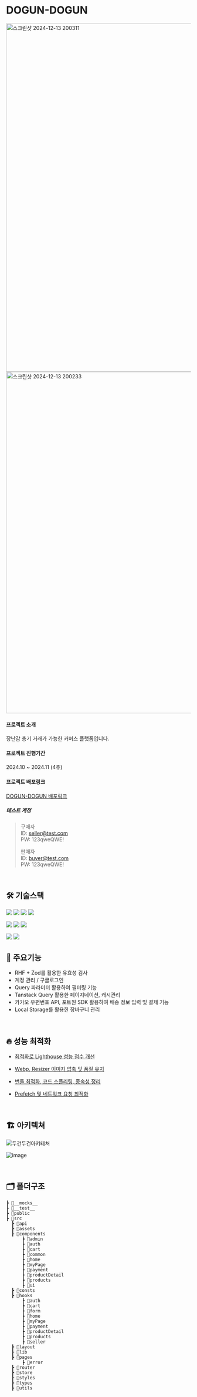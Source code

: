 # DOGUN-DOGUN
<img width="949" alt="스크린샷 2024-12-13 200311" src="https://github.com/user-attachments/assets/2325afd8-c29b-431e-a37d-0f61e420df9d" />
<img width="930" alt="스크린샷 2024-12-13 200233" src="https://github.com/user-attachments/assets/87723ac6-4ab5-411c-b2bc-11b62e0e8228" />

#### 프로젝트 소개

장난감 총기 거래가 가능한 커머스 플랫폼입니다. 


#### 프로젝트 진행기간

2024.10 ~ 2024.11 (4주)

#### 프로젝트 배포링크
[ DOGUN-DOGUN 배포링크 ](https://dogundogun.vercel.app/)


##### 테스트 계정
> 구매자   
> ID: seller@test.com   
> PW: 123qweQWE!
>
> 판매자   
> ID: buyer@test.com   
> PW: 123qweQWE!
<br/>



## 🛠 기술스택

<img src="https://img.shields.io/badge/TypeScript-3178C6?style=for-the-badge&logo=TypeScript&logoColor=white"> <img src="https://img.shields.io/badge/React-61DAFB?style=for-the-badge&logo=React&logoColor=white"> <img src="https://img.shields.io/badge/Vite-646CFF?style=for-the-badge&logo=vite&logoColor=white"> <img src="https://img.shields.io/badge/Tailwindcss-06B6D4?style=for-the-badge&logo=tailwindcss&logoColor=white">

<img src="https://img.shields.io/badge/Zustand-1E4CC9?style=for-the-badge&logo=React&logoColor=white"> <img src="https://img.shields.io/badge/React Query-FF4154?style=for-the-badge&logo=reactquery&logoColor=white"> <img src="https://img.shields.io/badge/React Hook Form-EC5990?style=for-the-badge&logo=reacthookform&logoColor=white">

<img src="https://img.shields.io/badge/Firebase-FFCA28?style=for-the-badge&logo=firebase&logoColor=white">

<img src="https://img.shields.io/badge/Vercel-000000?style=for-the-badge&logo=netlify&logoColor=white">
<br/>

## 📌 주요기능
- RHF + Zod를 활용한 유효성 검사
- 계정 관리 / 구글로그인
- Query 파라미터 활용하여 필터링 기능
- Tanstack Query 활용한 페이지네이션, 캐시관리
- 카카오 우편번호 API, 포트원 SDK 활용하여 배송 정보 입력 및 결제 기능
- Local Storage를 활용한 장바구니 관리

<br/>

## 🔥 성능 최적화
- [최적화로 Lighthouse 성능 점수 개선](https://hojjangfe1358.tistory.com/50)   

- [Webp, Resizer 이미지 압축 및 품질 유지](https://hojjangfe1358.tistory.com/49)
  
- [번들 최적화, 코드 스플리팅, 종속성 정리](https://hojjangfe1358.tistory.com/51)

- [Prefetch 및 네트워크 요청 최적화](https://hojjangfe1358.tistory.com/52)
<br/>  


## 🏗 아키텍쳐
![두건두건아키테쳐](https://github.com/wjstjdus96/byhand/assets/77755620/fa74af48-df72-4b3c-9fb8-6699ba9c5972)

![image](https://github.com/user-attachments/assets/eddda52b-bf6c-4b51-9090-75ca769dd52d)

<br/>

## 🗂 폴더구조

```
┣ 📁__mocks__
┣ 📁__test__
┣ 📁public
┣ 📁src
  ┣ 📁api
  ┣ 📁assets
  ┣ 📁components
      ┣ 📁admin
      ┣ 📁auth
      ┣ 📁cart
      ┣ 📁common
      ┣ 📁home
      ┣ 📁myPage
      ┣ 📁payment
      ┣ 📁productDetail
      ┣ 📁products
      ┣ 📁ui
  ┣ 📁consts
  ┣ 📁hooks
      ┣ 📁auth
      ┣ 📁cart
      ┣ 📁form
      ┣ 📁home
      ┣ 📁myPage
      ┣ 📁payment
      ┣ 📁productDetail
      ┣ 📁products
      ┣ 📁seller
  ┣ 📁layout
  ┣ 📁lib
  ┣ 📁pages
      ┣ 📁error
  ┣ 📁router
  ┣ 📁store
  ┣ 📁styles
  ┣ 📁types
  ┣ 📁utils
